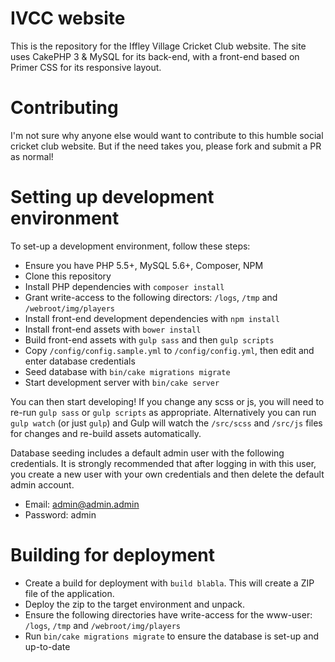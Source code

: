 # IVCC website

This is the repository for the Iffley Village Cricket Club website. 
The site uses CakePHP 3 & MySQL for its back-end, with a front-end based on Primer CSS for its responsive layout.

# Contributing  
  
I'm not sure why anyone else would want to contribute to this humble social cricket club website.
But if the need takes you, please fork and submit a PR as normal!


# Setting up development environment

To set-up a development environment, follow these steps:  

* Ensure you have PHP 5.5+, MySQL 5.6+, Composer, NPM
* Clone this repository
* Install PHP dependencies with `composer install`
* Grant write-access to the following directors: `/logs`, `/tmp` and `/webroot/img/players`
* Install front-end development dependencies with `npm install`
* Install front-end assets with `bower install`
* Build front-end assets with `gulp sass` and then `gulp scripts`
* Copy `/config/config.sample.yml` to `/config/config.yml`, then edit and enter database credentials
* Seed database with `bin/cake migrations migrate`
* Start development server with `bin/cake server`
  
You can then start developing! If you change any scss or js, you will need to re-run `gulp sass` or `gulp scripts` as appropriate.
Alternatively you can run `gulp watch` (or just `gulp`) and Gulp will watch the `/src/scss` and `/src/js` files for changes and re-build assets automatically.  
  
Database seeding includes a default admin user with the following credentials. 
It is strongly recommended that after logging in with this user, you create a new user with your own credentials and then delete the default admin account.   
* Email: admin@admin.admin
* Password: admin


# Building for deployment  
  
* Create a build for deployment with `build blabla`. This will create a ZIP file of the application.
* Deploy the zip to the target environment and unpack.
* Ensure the following directories have write-access for the www-user: `/logs`, `/tmp` and `/webroot/img/players`
* Run `bin/cake migrations migrate` to ensure the database is set-up and up-to-date